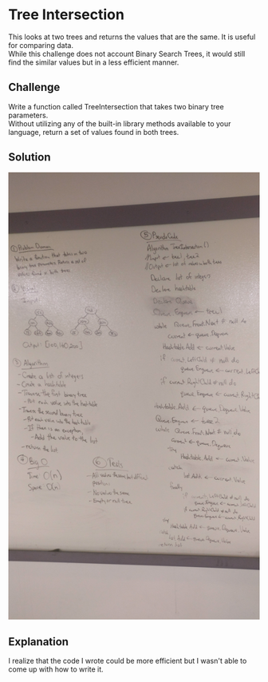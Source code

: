 # Tree Intersection
This looks at two trees and returns the values that are the same. It is useful for comparing data.  
While this challenge does not account Binary Search Trees, it would still find the similar values but in a less efficient manner.  

## Challenge
Write a function called TreeIntersection that takes two binary tree parameters.  
Without utilizing any of the built-in library methods available to your language, 
return a set of values found in both trees.

## Solution
![Whiteboard of Tree Intersection](../../assets/tree_intersection.jpg)  

## Explanation
I realize that the code I wrote could be more efficient but I wasn't able to come up with how to write it.  